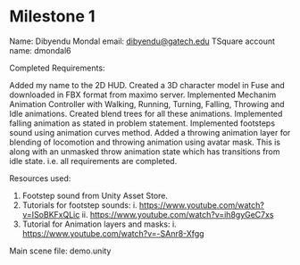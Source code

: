 # Milestone 1

Name: Dibyendu Mondal
email: dibyendu@gatech.edu
TSquare account name: dmondal6

Completed Requirements:

Added my name to the 2D HUD.
Created a 3D character model in Fuse and downloaded in FBX format from maximo server.
Implemented Mechanim Animation Controller with Walking, Running, Turning, Falling, Throwing and Idle animations.
Created blend trees for all these animations.
Implemented falling animation as stated in problem statement.
Implemented footsteps sound using animation curves method.
Added a throwing animation layer for blending of locomotion and throwing animation using avatar mask. This is along with an unmasked throw animation state which has transitions from idle state.
i.e. all requirements are completed.

Resources used:
1. Footstep sound from Unity Asset Store.
2. Tutorials for footstep sounds:
	i. https://www.youtube.com/watch?v=ISoBKFxQLic
	ii. https://www.youtube.com/watch?v=ih8gyGeC7xs
3. Tutorial for Animation layers and masks:
	i. https://www.youtube.com/watch?v=-SAnr8-Xfgg

Main scene file: demo.unity